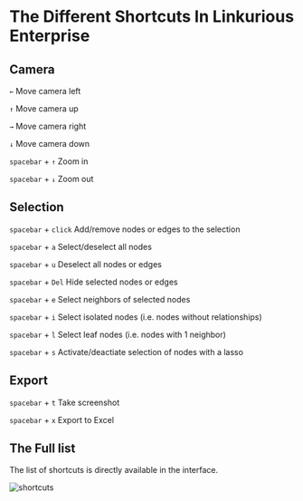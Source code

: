 
# The Different Shortcuts In Linkurious Enterprise

## Camera

```←``` Move camera left

```↑``` Move camera up

```→``` Move camera right

```↓``` Move camera down

```spacebar``` + ```↑``` Zoom in

```spacebar``` + ```↓``` Zoom out

## Selection

```spacebar``` + ```click``` Add/remove nodes or edges to the selection

```spacebar``` + ```a``` Select/deselect all nodes

```spacebar``` + ```u``` Deselect all nodes or edges

```spacebar``` + ```Del``` Hide selected nodes or edges

```spacebar``` + ```e``` Select neighbors of selected nodes

```spacebar``` + ```i``` Select isolated nodes (i.e. nodes without relationships)

```spacebar``` + ```l``` Select leaf nodes (i.e. nodes with 1 neighbor)

```spacebar``` + ```s``` Activate/deactiate selection of nodes with a lasso


## Export

```spacebar``` + ```t``` Take screenshot

```spacebar``` + ```x``` Export to Excel

## The Full list

The list of shortcuts is directly available in the interface.

![shortcuts](https://dl.dropboxusercontent.com/s/4kxnav91hmkzqyj/53.png?dl=0)
